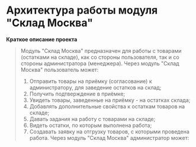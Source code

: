 # Архитектура работы модуля "Склад Москва"
**Краткое описание проекта**
> Модуль "Склад Москва" предназначен для работы с товарами (остатками на складе), как со стороны пользователя, так и со стороны администратора (менеджера). Через модуль "Склад Москва" пользователь может:
> 1) Отправить товары на приёмку (согласование) к администратору, для заведение остатков на склад;
> 2) Получить подтверждение в приёмке;
> 3) Увидеть товары, заведенные на приёмку - на остатках склада;
> 4) Добавлять дополнительные свойства к остаткам товаров на складе;
> 5) Давать задания на работу с товарами на складе;
> 6) Видеть остатки, по которым выполнена работа;
> 7) Создавать заявку на отгрузку товаров, с которыми проведена работа.
Через модуль "Склад Москва" администратор может:

<!--stackedit_data:
eyJoaXN0b3J5IjpbLTE4Nzc2MTY2NjEsMTIxODYyNTUzNywtMz
M5NTQ3MDM4LC0yMDg4NzQ2NjEyLC0xMjM0OTYzNTc0LDEyMTI3
ODI2MzAsNDk0MTM5OTM4LDMxNzM0NjUxOCwtODkwOTU2ODQ5LC
04MDQ0Mzc1MTcsLTM1NDMxMjI0NCwtMjA4ODc0NjYxMiwtMTgx
MTMwODIyXX0=
-->